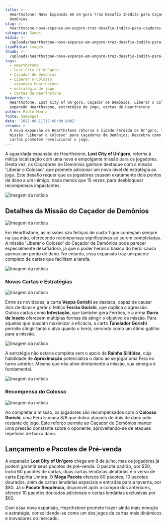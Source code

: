 ```yaml
---
title: >-
  Hearthstone: Nova Expansão em Un'goro Traz Desafio Inédito para Caçadores de
  Demônios
slug: >-
  hearthstone-nova-expanso-em-ungoro-traz-desafio-indito-para-caadores-de-demnios
categoria: Games
midia: >-
  /uploads/hearthstone-nova-expanso-em-ungoro-traz-desafio-indito-para-caadores-de-demnios-thumb.jpg
tipoMidia: imagem
thumb: >-
  /uploads/hearthstone-nova-expanso-em-ungoro-traz-desafio-indito-para-caadores-de-demnios-thumb.jpg
tags:
  - Hearthstone
  - Lost City of Un'goro
  - Caçador de Demônios
  - Liberar o Colosso
  - expansão Hearthstone
  - estratégia de jogo
  - cartas de Hearthstone
keywords: >-
  Hearthstone, Lost City of Un'goro, Caçador de Demônios, Liberar o Colosso,
  expansão Hearthstone, estratégia de jogo, cartas de Hearthstone
author: Pablo Moura
fonte: GameSpot
data: '2025-06-11T17:00:00.000Z'
resumo: >-
  A nova expansão de Hearthstone retorna à Cidade Perdida de Un'goro, trazendo a
  missão 'Liberar o Colosso' para Caçadores de Demônios. Descubra como as novas
  cartas prometem revolucionar o jogo.
---
```


A aguardada expansão de Hearthstone, **Lost City of Un'goro**, retorna à mítica localização com uma nova e empolgante missão para os jogadores. Desta vez, os Caçadores de Demônios ganham destaque com a missão 'Liberar o Colosso', que promete adicionar um novo nível de estratégia ao jogo. Este desafio requer que os jogadores causem exatamente dois pontos de dano a um inimigo, nada menos que 15 vezes, para desbloquear recompensas impactantes.

![Imagem da notícia](/uploads/hearthstone-nova-expanso-em-ungoro-traz-desafio-indito-para-caadores-de-demnios-img0.png)

## Detalhes da Missão do Caçador de Demônios

![Imagem da notícia](/uploads/hearthstone-nova-expanso-em-ungoro-traz-desafio-indito-para-caadores-de-demnios-img1.png)

Em Hearthstone, as missões são feitiços de custo 1 que começam sempre na sua mão, oferecendo recompensas significativas ao serem completadas. A missão 'Liberar o Colosso' do Caçador de Demônios pode parecer especialmente desafiadora, já que o poder heroico básico do herói causa apenas um ponto de dano. No entanto, essa expansão traz um pacote completo de cartas que facilitam a tarefa.

![Imagem da notícia](/uploads/hearthstone-nova-expanso-em-ungoro-traz-desafio-indito-para-caadores-de-demnios-img2.png)

### Novas Cartas e Estratégias

![Imagem da notícia](/uploads/hearthstone-nova-expanso-em-ungoro-traz-desafio-indito-para-caadores-de-demnios-img3.png)

Entre as novidades, a carta **Vespa Gorishi** se destaca, capaz de causar dois de dano e gerar o feitiço **Ferrão Gorishi**, que duplica a agressão. Outras cartas como **Infestação**, que também gera Ferrões, e a arma **Garra de Inseto** oferecem múltiplas formas de atingir o objetivo da missão. Para aqueles que buscam maximizar a eficácia, a carta **Túnelador Gorishi** permite atingir tanto o alvo quanto o herói, servindo como um ótimo gatilho para a missão.

![Imagem da notícia](/uploads/hearthstone-nova-expanso-em-ungoro-traz-desafio-indito-para-caadores-de-demnios-img4.png)

A estratégia não estaria completa sem o apoio da **Rainha Silitídea**, cuja habilidade de **Aproximação** potencializa o dano ao se jogar uma Fera no turno anterior. Mesmo que não ative diretamente a missão, sua sinergia é fundamental.

![Imagem da notícia](/uploads/hearthstone-nova-expanso-em-ungoro-traz-desafio-indito-para-caadores-de-demnios-img5.png)

### Recompensa do Colosso

![Imagem da notícia](/uploads/hearthstone-nova-expanso-em-ungoro-traz-desafio-indito-para-caadores-de-demnios-img6.png)

Ao completar a missão, os jogadores são recompensados com o **Colosso Gorishi**, uma Fera 5-mana 8/8 que dobra ataques de dois de dano pelo restante do jogo. Este reforço permite ao Caçador de Demônios manter uma pressão constante sobre o oponente, aproveitando-se de ataques repetidos de baixo dano.

## Lançamento e Pacotes de Pré-venda

A expansão **Lost City of Un'goro** chega em 8 de julho, mas os jogadores já podem garantir seus pacotes de pré-venda. O pacote padrão, por $50, inclui 60 pacotes de cartas, duas cartas lendárias aleatórias e o verso de carta Espírita Umbra. O **Mega Pacote** oferece 80 pacotes, 10 pacotes dourados, além de cartas lendárias especiais e entradas para a taverna, por $80. Já o **Pacote Sequência**, disponível após a compra dos anteriores, oferece 10 pacotes dourados adicionais e cartas lendárias exclusivas por $60.

Com essa nova expansão, Hearthstone promete trazer ainda mais emoção e estratégia, consolidando-se como um dos jogos de cartas mais dinâmicos e inovadores do mercado.
